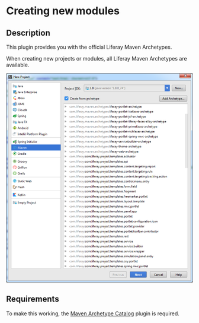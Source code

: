 Creating new modules
====================

## Description

This plugin provides you with the official Liferay Maven Archetypes.

When creating new projects or modules, all Liferay Maven Archetypes are available.

![Liferay Maven Archetypes](archetypes.png "Liferay Maven Archetypes")

## Requirements

To make this working, the [Maven Archetype Catalog](https://plugins.jetbrains.com/plugin/7965-maven-archetype-catalogs) plugin is required.

